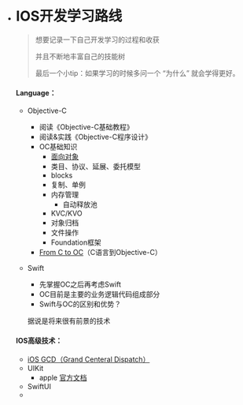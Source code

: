 - # IOS开发学习路线

  > 想要记录一下自己开发学习的过程和收获
  >
  > 并且不断地丰富自己的技能树
  >
  > 最后一个小tip：如果学习的时候多问一个 “为什么” 就会学得更好。

  #### Language：

  - Objective-C

    - 阅读《Objective-C基础教程》
    - 阅读&实践《Objective-C程序设计》
    - OC基础知识
      - [面向对象](./code/面向对象/)
      - 类目、协议、延展、委托模型
      - blocks
      - 复制、单例
      - 内存管理
        - 自动释放池
      - KVC/KVO
      - 对象归档
      - 文件操作
      - Foundation框架
    - [From C to OC](<https://github.com/szupzj18/Mobile-development-Notes/blob/master/iOS/C-To-OC.md>)（C语言到Objective-C）

  - Swift

    - 先掌握OC之后再考虑Swift
    - OC目前是主要的业务逻辑代码组成部分
    - Swift与OC的区别和优势？

    据说是将来很有前景的技术

  #### IOS高级技术：

  - [iOS GCD（Grand Centeral Dispatch）](https://github.com/szupzj18/Mobile-development-Notes/blob/master/iOS/iOS_GCD.md)
  - UIKit
    - apple [官方文档](<https://developer.apple.com/cn/documentation/uikit/>)
  - SwiftUI
  - 
